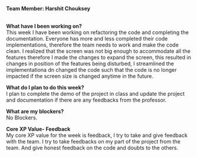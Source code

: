 <b>Team Member: Harshit Chouksey</b>

<br>
<b>What have I been working on? </b>
<br>
This week I have been working on refactoring the code and completing the documentation. Everyone has more and less completed their code implementations, therefore the team needs to work and make the code clean. I realized that the screen was not big enough to accommodate all the features therefore I made the changes to expand the screen, this resulted in changes in position of the features being disturbed, I streamlined the implementationa dn changed the code such that the code is no longer impacted if the screen size is changed anytime in the future.

<b>What do I plan to do this week? </b>
<br>
I plan to complete the demo of the project in class and update the project and documentation if there are any feedbacks from the professor.

<b>What are my blockers? </b>
<br>
No Blockers.


<b>Core XP Value- Feedback </b>
<br>
My core XP value for the week is feedback, I try to take and give feedback with the team.
I try to take feedbacks on my part of the project from the team. And give honest feedback on the code and doubts to the others.
